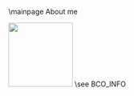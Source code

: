 \mainpage About me
<!-- \image me.jpg -->
<img src="me.jpg"  width="128" height="128">
\see BCO_INFO

